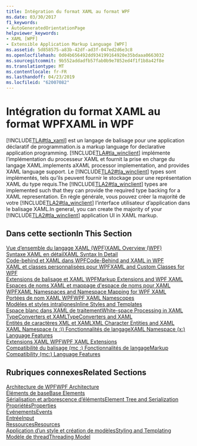 ```yaml
---
title: Intégration du format XAML au format WPF
ms.date: 03/30/2017
f1_keywords:
- AutoGeneratedOrientationPage
helpviewer_keywords:
- XAML [WPF]
- Extensible Application Markup Language [WPF]
ms.assetid: 5d858575-a83b-42df-ad3f-047ed2d6e3c8
ms.openlocfilehash: 0d04b656492dd934199164920e35bdaaa0663032
ms.sourcegitcommit: 9b552addadfb57fab0b9e7852ed4f1f1b8a42f8e
ms.translationtype: MT
ms.contentlocale: fr-FR
ms.lasthandoff: 04/23/2019
ms.locfileid: "62007082"
---
```

# <a name="xaml-in-wpf"></a><span data-ttu-id="9a893-102">Intégration du format XAML au format WPF</span><span class="sxs-lookup"><span data-stu-id="9a893-102">XAML in WPF</span></span>
[!INCLUDE[TLA#tla_xaml](../../../../includes/tlasharptla-xaml-md.md)] <span data-ttu-id="9a893-103">est un langage de balisage pour une application déclaratif de programmation.</span><span class="sxs-lookup"><span data-stu-id="9a893-103">is a markup language for declarative application programming.</span></span> [!INCLUDE[TLA#tla_winclient](../../../../includes/tlasharptla-winclient-md.md)] <span data-ttu-id="9a893-104">implémente l’implémentation du processeur XAML et fournit la prise en charge du langage XAML.</span><span class="sxs-lookup"><span data-stu-id="9a893-104">implements aXAML processor implementation, and provides XAML language support.</span></span> <span data-ttu-id="9a893-105">Le [!INCLUDE[TLA2#tla_winclient](../../../../includes/tla2sharptla-winclient-md.md)] types sont implémentés, tels qu’ils peuvent fournir le stockage pour une représentation XAML du type requis.</span><span class="sxs-lookup"><span data-stu-id="9a893-105">The [!INCLUDE[TLA2#tla_winclient](../../../../includes/tla2sharptla-winclient-md.md)] types are implemented such that they can provide the required type backing for a XAML representation.</span></span> <span data-ttu-id="9a893-106">En règle générale, vous pouvez créer la majorité de votre [!INCLUDE[TLA2#tla_winclient](../../../../includes/tla2sharptla-winclient-md.md)] l’interface utilisateur d’application dans le balisage XAML.</span><span class="sxs-lookup"><span data-stu-id="9a893-106">In general, you can create the majority of your [!INCLUDE[TLA2#tla_winclient](../../../../includes/tla2sharptla-winclient-md.md)] application UI in XAML markup.</span></span>  
  
## <a name="in-this-section"></a><span data-ttu-id="9a893-107">Dans cette section</span><span class="sxs-lookup"><span data-stu-id="9a893-107">In This Section</span></span>  
 [<span data-ttu-id="9a893-108">Vue d’ensemble du langage XAML (WPF)</span><span class="sxs-lookup"><span data-stu-id="9a893-108">XAML Overview (WPF)</span></span>](xaml-overview-wpf.md)  
 [<span data-ttu-id="9a893-109">Syntaxe XAML en détail</span><span class="sxs-lookup"><span data-stu-id="9a893-109">XAML Syntax In Detail</span></span>](xaml-syntax-in-detail.md)  
 [<span data-ttu-id="9a893-110">Code-behind et XAML dans WPF</span><span class="sxs-lookup"><span data-stu-id="9a893-110">Code-Behind and XAML in WPF</span></span>](code-behind-and-xaml-in-wpf.md)  
 [<span data-ttu-id="9a893-111">XAML et classes personnalisées pour WPF</span><span class="sxs-lookup"><span data-stu-id="9a893-111">XAML and Custom Classes for WPF</span></span>](xaml-and-custom-classes-for-wpf.md)  
 [<span data-ttu-id="9a893-112">Extensions de balisage et XAML WPF</span><span class="sxs-lookup"><span data-stu-id="9a893-112">Markup Extensions and WPF XAML</span></span>](markup-extensions-and-wpf-xaml.md)  
 [<span data-ttu-id="9a893-113">Espaces de noms XAML et mappage d'espace de noms pour XAML WPF</span><span class="sxs-lookup"><span data-stu-id="9a893-113">XAML Namespaces and Namespace Mapping for WPF XAML</span></span>](xaml-namespaces-and-namespace-mapping-for-wpf-xaml.md)  
 [<span data-ttu-id="9a893-114">Portées de nom XAML WPF</span><span class="sxs-lookup"><span data-stu-id="9a893-114">WPF XAML Namescopes</span></span>](wpf-xaml-namescopes.md)  
 [<span data-ttu-id="9a893-115">Modèles et styles intralignes</span><span class="sxs-lookup"><span data-stu-id="9a893-115">Inline Styles and Templates</span></span>](inline-styles-and-templates.md)  
 [<span data-ttu-id="9a893-116">Espace blanc dans XAML de traitement</span><span class="sxs-lookup"><span data-stu-id="9a893-116">White-space Processing in XAML</span></span>](../../xaml-services/whitespace-processing-in-xaml.md)  
 [<span data-ttu-id="9a893-117">TypeConverters et XAML</span><span class="sxs-lookup"><span data-stu-id="9a893-117">TypeConverters and XAML</span></span>](typeconverters-and-xaml.md)  
 [<span data-ttu-id="9a893-118">Entités de caractères XML et XAML</span><span class="sxs-lookup"><span data-stu-id="9a893-118">XML Character Entities and XAML</span></span>](../../xaml-services/xml-character-entities-and-xaml.md)  
 [<span data-ttu-id="9a893-119">XAML Namespace (x :)) Fonctionnalités de langage</span><span class="sxs-lookup"><span data-stu-id="9a893-119">XAML Namespace (x:) Language Features</span></span>](../../xaml-services/xaml-namespace-x-language-features.md)  
 [<span data-ttu-id="9a893-120">Extensions XAML WPF</span><span class="sxs-lookup"><span data-stu-id="9a893-120">WPF XAML Extensions</span></span>](wpf-xaml-extensions.md)  
 [<span data-ttu-id="9a893-121">Compatibilité du balisage (mc :) Fonctionnalités de langage</span><span class="sxs-lookup"><span data-stu-id="9a893-121">Markup Compatibility (mc:) Language Features</span></span>](markup-compatibility-mc-language-features.md)  
  
## <a name="related-sections"></a><span data-ttu-id="9a893-122">Rubriques connexes</span><span class="sxs-lookup"><span data-stu-id="9a893-122">Related Sections</span></span>  
 [<span data-ttu-id="9a893-123">Architecture de WPF</span><span class="sxs-lookup"><span data-stu-id="9a893-123">WPF Architecture</span></span>](wpf-architecture.md)  
  [<span data-ttu-id="9a893-124">Éléments de base</span><span class="sxs-lookup"><span data-stu-id="9a893-124">Base Elements</span></span>](base-elements.md)  
  [<span data-ttu-id="9a893-125">Sérialisation et arborescence d’éléments</span><span class="sxs-lookup"><span data-stu-id="9a893-125">Element Tree and Serialization</span></span>](element-tree-and-serialization.md)  
  [<span data-ttu-id="9a893-126">Propriétés</span><span class="sxs-lookup"><span data-stu-id="9a893-126">Properties</span></span>](properties-wpf.md)  
  [<span data-ttu-id="9a893-127">Événements</span><span class="sxs-lookup"><span data-stu-id="9a893-127">Events</span></span>](events-wpf.md)  
  [<span data-ttu-id="9a893-128">Entrée</span><span class="sxs-lookup"><span data-stu-id="9a893-128">Input</span></span>](input-wpf.md)  
  [<span data-ttu-id="9a893-129">Ressources</span><span class="sxs-lookup"><span data-stu-id="9a893-129">Resources</span></span>](resources-wpf.md)  
  [<span data-ttu-id="9a893-130">Application d’un style et création de modèles</span><span class="sxs-lookup"><span data-stu-id="9a893-130">Styling and Templating</span></span>](../controls/styling-and-templating.md)  
  [<span data-ttu-id="9a893-131">Modèle de thread</span><span class="sxs-lookup"><span data-stu-id="9a893-131">Threading Model</span></span>](threading-model.md)
